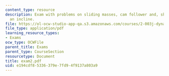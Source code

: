 ```yaml
---
content_type: resource
description: Exam with problems on sliding masses, cam follower and, ski-board on
  an incline.
file: https://ol-ocw-studio-app-qa.s3.amazonaws.com/courses/2-003j-dynamics-and-control-i-fall-2007/e194cdf85336379e7fd94f9137a803a9_exam2.pdf
file_type: application/pdf
learning_resource_types:
- Exams
ocw_type: OCWFile
parent_title: Exams
parent_type: CourseSection
resourcetype: Document
title: exam2.pdf
uid: e194cdf8-5336-379e-7fd9-4f9137a803a9
---
```

